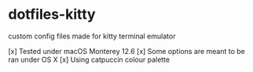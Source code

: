 # dotfiles-kitty
custom config files made for kitty terminal emulator

[x] Tested under macOS Monterey 12.6
[x] Some options are meant to be ran under OS X
[x] Using catpuccin colour palette
